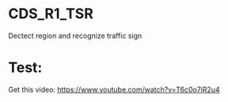 # CDS_R1_TSR
Dectect region and recognize traffic sign
# Test:
Get this video: https://www.youtube.com/watch?v=T6c0o7iR2u4
